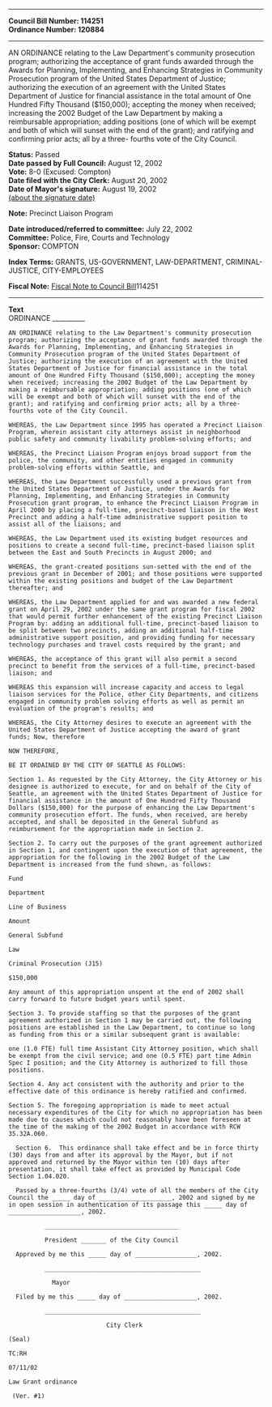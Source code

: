 * * * * *  
  
**Council Bill Number: [](#h0)[](#h2)114251**   
**Ordinance Number: 120884**  
  
* * * * *  
  
AN ORDINANCE relating to the Law Department's community prosecution program; authorizing the acceptance of grant funds awarded through the Awards for Planning, Implementing, and Enhancing Strategies in Community Prosecution program of the United States Department of Justice; authorizing the execution of an agreement with the United States Department of Justice for financial assistance in the total amount of One Hundred Fifty Thousand ($150,000); accepting the money when received; increasing the 2002 Budget of the Law Department by making a reimbursable appropriation; adding positions (one of which will be exempt and both of which will sunset with the end of the grant); and ratifying and confirming prior acts; all by a three- fourths vote of the City Council.  
  
**Status:** Passed   
**Date passed by Full Council:** August 12, 2002   
**Vote:** 8-0 (Excused: Compton)   
**Date filed with the City Clerk:** August 20, 2002   
**Date of Mayor's signature:** August 19, 2002   
[(about the signature date)](/~public/approvaldate.htm)   
  
**Note:** Precinct Liaison Program  
  
  
**Date introduced/referred to committee:** July 22, 2002   
**Committee:** Police, Fire, Courts and Technology   
**Sponsor:** COMPTON   
  
**Index Terms:** GRANTS, US-GOVERNMENT, LAW-DEPARTMENT, CRIMINAL-JUSTICE, CITY-EMPLOYEES  
  
**Fiscal Note:** [Fiscal Note to Council Bill](http://clerk.seattle.gov/~public/fnote/114251.htm)[](#h1)[](#h3)114251  
  
* * * * *  
  
**Text**  
    ORDINANCE __________  
  
    AN ORDINANCE relating to the Law Department's community prosecution  
    program; authorizing the acceptance of grant funds awarded through the  
    Awards for Planning, Implementing, and Enhancing Strategies in  
    Community Prosecution program of the United States Department of  
    Justice; authorizing the execution of an agreement with the United  
    States Department of Justice for financial assistance in the total  
    amount of One Hundred Fifty Thousand ($150,000); accepting the money  
    when received; increasing the 2002 Budget of the Law Department by  
    making a reimbursable appropriation; adding positions (one of which  
    will be exempt and both of which will sunset with the end of the  
    grant); and ratifying and confirming prior acts; all by a three-  
    fourths vote of the City Council.  
  
    WHEREAS, the Law Department since 1995 has operated a Precinct Liaison  
    Program, wherein assistant city attorneys assist in neighborhood  
    public safety and community livability problem-solving efforts; and  
  
    WHEREAS, the Precinct Liaison Program enjoys broad support from the  
    police, the community, and other entities engaged in community  
    problem-solving efforts within Seattle, and  
  
    WHEREAS, the Law Department successfully used a previous grant from  
    the United States Department of Justice, under the Awards for  
    Planning, Implementing, and Enhancing Strategies in Community  
    Prosecution grant program, to enhance the Precinct Liaison Program in  
    April 2000 by placing a full-time, precinct-based liaison in the West  
    Precinct and adding a half-time administrative support position to  
    assist all of the liaisons; and  
  
    WHEREAS, the Law Department used its existing budget resources and  
    positions to create a second full-time, precinct-based liaison split  
    between the East and South Precincts in August 2000; and  
  
    WHEREAS, the grant-created positions sun-setted with the end of the  
    previous grant in December of 2001; and those positions were supported  
    within the existing positions and budget of the Law Department  
    thereafter; and  
  
    WHEREAS, the Law Department applied for and was awarded a new federal  
    grant on April 29, 2002 under the same grant program for fiscal 2002  
    that would permit further enhancement of the existing Precinct Liaison  
    Program by: adding an additional full-time, precinct-based liaison to  
    be split between two precincts, adding an additional half-time  
    administrative support position, and providing funding for necessary  
    technology purchases and travel costs required by the grant; and  
  
    WHEREAS, the acceptance of this grant will also permit a second  
    precinct to benefit from the services of a full-time, precinct-based  
    liaison; and  
  
    WHEREAS this expansion will increase capacity and access to legal  
    liaison services for the Police, other City Departments, and citizens  
    engaged in community problem solving efforts as well as permit an  
    evaluation of the program's results; and  
  
    WHEREAS, the City Attorney desires to execute an agreement with the  
    United States Department of Justice accepting the award of grant  
    funds; Now, therefore  
  
    NOW THEREFORE,  
  
    BE IT ORDAINED BY THE CITY OF SEATTLE AS FOLLOWS:  
  
    Section 1. As requested by the City Attorney, the City Attorney or his  
    designee is authorized to execute, for and on behalf of the City of  
    Seattle, an agreement with the United States Department of Justice for  
    financial assistance in the amount of One Hundred Fifty Thousand  
    Dollars ($150,000) for the purpose of enhancing the Law Department's  
    community prosecution effort. The funds, when received, are hereby  
    accepted, and shall be deposited in the General Subfund as  
    reimbursement for the appropriation made in Section 2.  
  
    Section 2. To carry out the purposes of the grant agreement authorized  
    in Section 1, and contingent upon the execution of that agreement, the  
    appropriation for the following in the 2002 Budget of the Law  
    Department is increased from the fund shown, as follows:  
  
    Fund  
  
    Department  
  
    Line of Business  
  
    Amount  
  
    General Subfund  
  
    Law  
  
    Criminal Prosecution (J15)  
  
    $150,000  
  
    Any amount of this appropriation unspent at the end of 2002 shall  
    carry forward to future budget years until spent.  
  
    Section 3. To provide staffing so that the purposes of the grant  
    agreement authorized in Section 1 may be carried out, the following  
    positions are established in the Law Department, to continue so long  
    as funding from this or a similar subsequent grant is available:  
  
    one (1.0 FTE) full time Assistant City Attorney position, which shall  
    be exempt from the civil service; and one (0.5 FTE) part time Admin  
    Spec I position; and the City Attorney is authorized to fill those  
    positions.  
  
    Section 4. Any act consistent with the authority and prior to the  
    effective date of this ordinance is hereby ratified and confirmed.  
  
    Section 5. The foregoing appropriation is made to meet actual  
    necessary expenditures of the City for which no appropriation has been  
    made due to causes which could not reasonably have been foreseen at  
    the time of the making of the 2002 Budget in accordance with RCW  
    35.32A.060.  
  
      Section 6.  This ordinance shall take effect and be in force thirty  
    (30) days from and after its approval by the Mayor, but if not  
    approved and returned by the Mayor within ten (10) days after  
    presentation, it shall take effect as provided by Municipal Code  
    Section 1.04.020.  
  
      Passed by a three-fourths (3/4) vote of all the members of the City  
    Council the _____ day of ____________________, 2002 and signed by me  
    in open session in authentication of its passage this _____ day of  
    ____________________, 2002.  
  
              _____________________________________  
  
              President _______ of the City Council  
  
      Approved by me this _____ day of _________________, 2002.  
  
              ___________________________________________  
  
                Mayor  
  
      Filed by me this _____ day of ____________________, 2002.  
  
              ___________________________________________  
  
                               City Clerk  
  
    (Seal)  
  
    TC:RH  
  
    07/11/02  
  
    Law Grant ordinance  
  
     (Ver. #1)  
